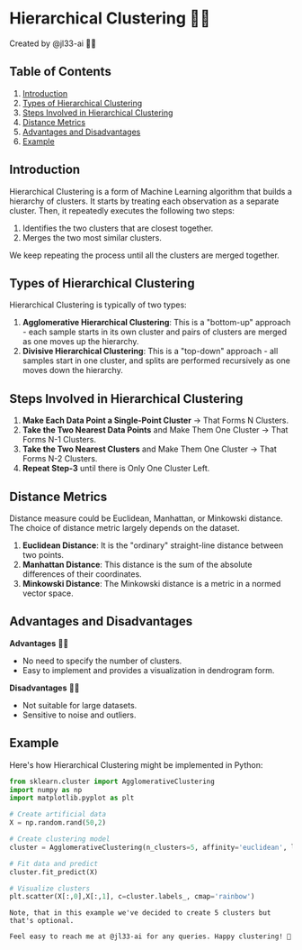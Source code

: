 # Hierarchical Clustering 👥🔝
Created by @jl33-ai 👦🏻

## Table of Contents 

1. [Introduction](#introduction)
2. [Types of Hierarchical Clustering](#types)
3. [Steps Involved in Hierarchical Clustering](#steps)
4. [Distance Metrics](#distance)
5. [Advantages and Disadvantages](#pros-cons)
6. [Example](#example)

## Introduction <a name="introduction"></a>

Hierarchical Clustering is a form of Machine Learning algorithm that builds a hierarchy of clusters. It starts by treating each observation as a separate cluster. Then, it repeatedly executes the following two steps:

1. Identifies the two clusters that are closest together.
2. Merges the two most similar clusters. 

We keep repeating the process until all the clusters are merged together. 

## Types of Hierarchical Clustering <a name="types"></a>

Hierarchical Clustering is typically of two types:

1. **Agglomerative Hierarchical Clustering**: This is a "bottom-up" approach - each sample starts in its own cluster and pairs of clusters are merged as one moves up the hierarchy.
2. **Divisive Hierarchical Clustering**: This is a "top-down" approach - all samples start in one cluster, and splits are performed recursively as one moves down the hierarchy.

## Steps Involved in Hierarchical Clustering <a name="steps"></a>

1. **Make Each Data Point a Single-Point Cluster** → That Forms N Clusters.
2. **Take the Two Nearest Data Points** and Make Them One Cluster → That Forms N-1 Clusters.
3. **Take the Two Nearest Clusters** and Make Them One Cluster → That Forms N-2 Clusters.
4. **Repeat Step-3** until there is Only One Cluster Left.

## Distance Metrics <a name="distance"></a>

Distance measure could be Euclidean, Manhattan, or Minkowski distance. The choice of distance metric largely depends on the dataset.

1. **Euclidean Distance**: It is the "ordinary" straight-line distance between two points. 
2. **Manhattan Distance**: This distance is the sum of the absolute differences of their coordinates.
3. **Minkowski Distance**: The Minkowski distance is a metric in a normed vector space.

## Advantages and Disadvantages <a name="pros-cons"></a>

**Advantages** 👍🏻
* No need to specify the number of clusters.
* Easy to implement and provides a visualization in dendrogram form.

**Disadvantages** 👎🏻
* Not suitable for large datasets.
* Sensitive to noise and outliers.

## Example <a name="example"></a>

Here's how Hierarchical Clustering might be implemented in Python:

```python
from sklearn.cluster import AgglomerativeClustering
import numpy as np
import matplotlib.pyplot as plt

# Create artificial data
X = np.random.rand(50,2)

# Create clustering model
cluster = AgglomerativeClustering(n_clusters=5, affinity='euclidean', linkage='ward')

# Fit data and predict 
cluster.fit_predict(X)

# Visualize clusters
plt.scatter(X[:,0],X[:,1], c=cluster.labels_, cmap='rainbow')
```
```
Note, that in this example we've decided to create 5 clusters but that's optional.

Feel easy to reach me at @jl33-ai for any queries. Happy clustering! 💫